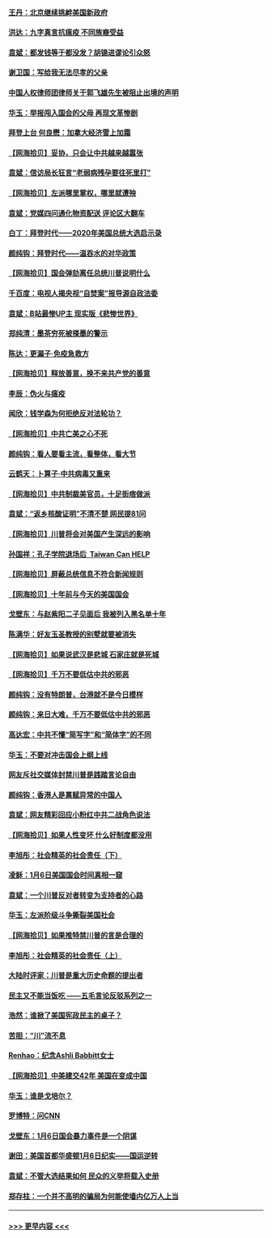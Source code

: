 #### [王丹：北京继续挑衅美国新政府](../pages/nsc993/n12722456.md?t=01311802) 
#### [洪达：九字真言抗瘟疫 不同族裔受益](../pages/nsc993/n12722448.md?t=01311802) 
#### [袁斌：都发钱等于都没发？胡锡进谬论引众怒](../pages/nsc993/n12722393.md?t=01311802) 
#### [谢卫国：写给我无法尽孝的父亲](../pages/nsc993/n12720325.md?t=01311802) 
#### [中国人权律师团律师关于郭飞雄先生被阻止出境的声明](../pages/nsc993/n12720203.md?t=01311802) 
#### [华玉：举报闯入国会的父母 再现文革惨剧](../pages/nsc993/n12719070.md?t=01311802) 
#### [拜登上台 何良懋：加拿大经济雪上加霜](../pages/nsc993/n12718943.md?t=01311802) 
#### [【网海拾贝】妥协，只会让中共越来越嚣张](../pages/nsc993/n12717392.md?t=01311802) 
#### [袁斌：信访局长狂言“老弱病残孕要往死里打”](../pages/nsc993/n12717343.md?t=01311802) 
#### [【网海拾贝】左派哪里掌权，哪里就遭殃](../pages/nsc993/n12715009.md?t=01311802) 
#### [袁斌：党媒四问通化物资配送 评论区大翻车](../pages/nsc993/n12714950.md?t=01311802) 
#### [白丁：拜登时代——2020年美国总统大选启示录](../pages/nsc993/n12714920.md?t=01311802) 
#### [颜纯钩：拜登时代——温吞水的对华政策](../pages/nsc993/n12713245.md?t=01311802) 
#### [【网海拾贝】国会弹劾离任总统川普说明什么](../pages/nsc993/n12712816.md?t=01311802) 
#### [千百度：电视人揭央视“自焚案”报导源自政法委](../pages/nsc993/n12709760.md?t=01311802) 
#### [袁斌：B站最惨UP主 现实版《悲惨世界》](../pages/nsc993/n12709686.md?t=01311802) 
#### [郑纯清：墨茶穷死被搽墨的警示](../pages/nsc993/n12709262.md?t=01311802) 
#### [陈达：更漏子·免疫急救方](../pages/nsc993/n12709244.md?t=01311802) 
#### [【网海拾贝】释放善意，换不来共产党的善意](../pages/nsc993/n12708361.md?t=01311802) 
#### [李辰：伪火与瘟疫](../pages/nsc993/n12707981.md?t=01311802) 
#### [闻欣：钱学森为何拒绝反对法轮功？](../pages/nsc993/n12707407.md?t=01311802) 
#### [【网海拾贝】中共亡美之心不死](../pages/nsc993/n12707621.md?t=01311802) 
#### [颜纯钩：看人要看主流，看整体，看大节](../pages/nsc993/n12707536.md?t=01311802) 
#### [云鹤天：卜算子‧中共病毒又重来](../pages/nsc993/n12707408.md?t=01311802) 
#### [【网海拾贝】中共制裁美官员，十足街痞做派](../pages/nsc993/n12705115.md?t=01311802) 
#### [袁斌：“返乡核酸证明”不清不楚 网民提81问](../pages/nsc993/n12704982.md?t=01311802) 
#### [【网海拾贝】川普将会对美国产生深远的影响](../pages/nsc993/n12703045.md?t=01311802) 
#### [孙国祥：孔子学院退场后  Taiwan Can HELP](../pages/nsc993/n12702430.md?t=01311802) 
#### [【网海拾贝】屏蔽总统信息不符合新闻规则](../pages/nsc993/n12699998.md?t=01311802) 
#### [【网海拾贝】十年前与今天的美国国会](../pages/nsc993/n12696993.md?t=01311802) 
#### [戈壁东：与赵紫阳二子见面后 我被列入黑名单十年](../pages/nsc993/n12696215.md?t=01311802) 
#### [陈满华：好友玉圣教授的别墅就要被消失](../pages/nsc993/n12695411.md?t=01311802) 
#### [【网海拾贝】如果说武汉是悲城 石家庄就是死城](../pages/nsc993/n12694589.md?t=01311802) 
#### [【网海拾贝】千万不要低估中共的邪恶](../pages/nsc993/n12692771.md?t=01311802) 
#### [颜纯钩：没有特朗普，台港就不是今日模样](../pages/nsc993/n12692678.md?t=01311802) 
#### [颜纯钩：来日大难，千万不要低估中共的邪恶](../pages/nsc993/n12692080.md?t=01311802) 
#### [高达宏：中共不懂“简写字”和“简体字”的不同](../pages/nsc993/n12692068.md?t=01311802) 
#### [华玉：不要对冲击国会上纲上线](../pages/nsc993/n12689948.md?t=01311802) 
#### [网友斥社交媒体封禁川普是践踏言论自由](../pages/nsc993/n12687482.md?t=01311802) 
#### [颜纯钩：香港人是禀赋异常的中国人](../pages/nsc993/n12685142.md?t=01311802) 
#### [袁斌：网友精彩回应小粉红中共二战角色说法](../pages/nsc993/n12684994.md?t=01311802) 
#### [【网海拾贝】如果人性变坏 什么好制度都没用](../pages/nsc993/n12683000.md?t=01311802) 
#### [李旭彤：社会精英的社会责任（下）](../pages/nsc993/n12680604.md?t=01311802) 
#### [凌稣：1月6日美国国会时间真相一窥](../pages/nsc993/n12682780.md?t=01311802) 
#### [袁斌：一个川普反对者转变为支持者的心路](../pages/nsc993/n12682700.md?t=01311802) 
#### [华玉：左派阶级斗争撕裂美国社会](../pages/nsc993/n12681226.md?t=01311802) 
#### [【网海拾贝】如果推特禁川普的言是合理的](../pages/nsc993/n12681232.md?t=01311802) 
#### [李旭彤：社会精英的社会责任（上）](../pages/nsc993/n12680501.md?t=01311802) 
#### [大陆时评家：川普是重大历史命题的提出者](../pages/nsc993/n12679904.md?t=01311802) 
#### [民主又不能当饭吃 ——五毛言论反驳系列之一](../pages/nsc993/n12679877.md?t=01311802) 
#### [浩然：谁掀了美国宪政民主的桌子？](../pages/nsc993/n12679850.md?t=01311802) 
#### [苦胆：“川”流不息](../pages/nsc993/n12678388.md?t=01311802) 
#### [Renhao：纪念Ashli Babbitt女士](../pages/nsc993/n12678359.md?t=01311802) 
#### [【网海拾贝】中美建交42年 美国在变成中国](../pages/nsc993/n12678324.md?t=01311802) 
#### [华玉：谁是戈培尔？](../pages/nsc993/n12677515.md?t=01311802) 
#### [罗博特：问CNN](../pages/nsc993/n12677172.md?t=01311802) 
#### [戈壁东：1月6日国会暴力事件是一个阴谋](../pages/nsc993/n12674639.md?t=01311802) 
#### [谢田：美国首都华盛顿1月6日纪实——国运逆转](../pages/nsc993/n12673190.md?t=01311802) 
#### [袁斌：不管大选结果如何 民众的义举将载入史册](../pages/nsc993/n12672787.md?t=01311802) 
#### [郑存柱：一个并不高明的骗局为何能使墙内亿万人上当](../pages/nsc993/n12671449.md?t=01311802) 

----
#### [ >>> 更早内容 <<< ](../indexes/nsc993-earlier.md)
